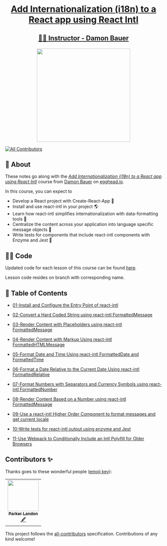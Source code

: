 <h1><p align="center"><a href="https://egghead.io/courses/add-internationalization-i18n-to-a-react-app-using-react-intl">Add Internationalization (i18n) to a React app using React Intl</a></p></h1>
<h2><p align="center"><a href="https://egghead.io/instructors/damon-bauer"> 👨‍🏫 Instructor - Damon Bauer</a></p></h2>

<p align="center"><img src="https://d2eip9sf3oo6c2.cloudfront.net/series/square_covers/000/000/124/full/EGH_React_i18n.png" width="300"/></p>

<!-- ALL-CONTRIBUTORS-BADGE:START - Do not remove or modify this section -->
[![All Contributors](https://img.shields.io/badge/all_contributors-1-orange.svg?style=flat-square)](#contributors-)
<!-- ALL-CONTRIBUTORS-BADGE:END -->

## 🌟 About 
These notes go along with the *[Add Internationalization (i18n) to a React app using React Intl](https://egghead.io/courses/add-internationalization-i18n-to-a-react-app-using-react-intl)* course from [Damon Bauer](https://egghead.io/instructors/damon-bauer) on [egghead.io](http://egghead.io/).

In this course, you can expect to
- Develop a React project with Create-React-App 🔨
- Install and use react-intl in your project 🌎
- Learn how react-intl simplifies internationalization with data-formatting tools 📝
- Centralize the content across your application into language specific message objects 💬
- Write tests for components that include react-intl components with Enzyme and Jest 🧪

## 👩‍💻 Code
Updated code for each lesson of this course can be found [here](https://github.com/ParkerGits/add-internationalization-to-react-app-using-react-intl-course-code).

Lesson code resides on branch with corresponding name.

## 📖 Table of Contents

- [01-Install and Configure the Entry Point of react-intl](notes/01-install-and-configure-the-entry-point-of-react-intl.md)

- [02-Convert a Hard Coded String using react-intl FormattedMessage](notes/02-convert-a-hard-coded-string-using-react-intl-formatted-message.md)

- [03-Render Content with Placeholders using react-intl FormattedMessage](notes/03-render-content-with-placeholders-using-react-intl-formatted-message.md)

- [04-Render Content with Markup Using react-intl FormattedHTMLMessage](notes/04-render-content-with-markup-using-react-intl-formatted-html-message.md)

- [05-Format Date and Time Using react-intl FormattedDate and FormattedTime](notes/05-format-date-and-time-using-react-intl-formatted-date-and-formatted-time.md)

- [06-Format a Date Relative to the Current Date Using react-intl FormattedRelative](notes/06-format-a-date-relative-to-the-current-date-using-react-intl-formatted-relative.md)

- [07-Format Numbers with Separators and Currency Symbols using react-intl FormattedNumber](notes/07-format-numbers-with-separators-and-currency-symbols-using-react-intl-formatted-number.md)

- [08-Render Content Based on a Number using react-intl FormattedMessage](notes/08-render-content-based-on-a-number-using-react-intl-formatted-message.md)

- [09-Use a react-intl Higher Order Component to format messages and get current locale](notes/09-use-a-react-intl-higher-order-component-to-format-messages-and-get-current-locale.md)

- [10-Write tests for react-intl output using enzyme and Jest](notes/10-write-tests-for-react-intl-output-using-enzyme-and-jest.md)

- [11-Use Webpack to Conditionally Include an Intl Polyfill for Older Browsers](notes/11-use-webpack-to-conditionally-include-an-intl-polyfill-for-older-browsers.md)

## Contributors ✨

Thanks goes to these wonderful people ([emoji key](https://allcontributors.org/docs/en/emoji-key)):

<!-- ALL-CONTRIBUTORS-LIST:START - Do not remove or modify this section -->
<!-- prettier-ignore-start -->
<!-- markdownlint-disable -->
<table>
  <tr>
    <td align="center"><a href="https://github.com/ParkerGits"><img src="https://avatars3.githubusercontent.com/u/45955761?v=4" width="100px;" alt=""/><br /><sub><b>Parker Landon</b></sub></a><br /><a href="#content-ParkerGits" title="Content">🖋</a></td>
  </tr>
</table>

<!-- markdownlint-enable -->
<!-- prettier-ignore-end -->
<!-- ALL-CONTRIBUTORS-LIST:END -->

This project follows the [all-contributors](https://github.com/all-contributors/all-contributors) specification. Contributions of any kind welcome!

